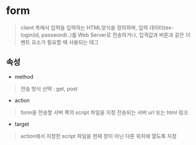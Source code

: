 # form
> client 측에서 입력을 입력하는 HTML양식을 정의하며, 입력 데이터(ex-login(id, password)..)를 Web Server로 전송하거나, 입격값과 버튼과 같은 이벤트 요소가 필요할 때 사용되는 태그


## 속성
- method
> 전송 방식 선택 : get, post
- action
> form을 전송할 서버 쪽의 script 파일을 지정 전송되는 서버 url 또는 html 링크
- target
> action에서 지정한 script 파일을 현재 창이 아닌 다른 위치에 열도록 지정
 